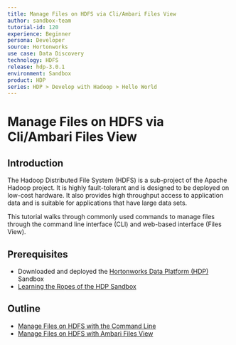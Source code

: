 ```yaml
---
title: Manage Files on HDFS via Cli/Ambari Files View
author: sandbox-team
tutorial-id: 120
experience: Beginner
persona: Developer
source: Hortonworks
use case: Data Discovery
technology: HDFS
release: hdp-3.0.1
environment: Sandbox
product: HDP
series: HDP > Develop with Hadoop > Hello World
---
```


# Manage Files on HDFS via Cli/Ambari Files View

## Introduction

The Hadoop Distributed File System (HDFS) is a sub-project of the Apache Hadoop project. It is highly fault-tolerant and is designed to be deployed on low-cost hardware. It also provides high throughput access to application data and is suitable for applications that have large data sets.

This tutorial walks through commonly used commands to manage files through the command line interface (CLI) and web-based interface (Files View).

## Prerequisites

- Downloaded and deployed the [Hortonworks Data Platform (HDP)](https://www.cloudera.com/downloads/hortonworks-sandbox/hdp.html?utm_source=mktg-tutorial) Sandbox
- [Learning the Ropes of the HDP Sandbox](https://hortonworks.com/hadoop-tutorial/learning-the-ropes-of-the-hortonworks-sandbox/)

## Outline

- [Manage Files on HDFS with the Command Line](https://hortonworks.com/tutorial/manage-files-on-hdfs-via-cli-ambari-files-view/section/1/)
- [Manage Files on HDFS with Ambari Files View](https://hortonworks.com/tutorial/manage-files-on-hdfs-via-cli-ambari-files-view/section/2/)
